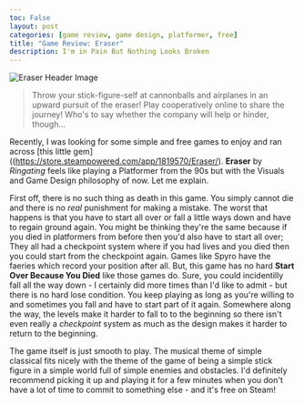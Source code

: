```yaml
---
toc: False
layout: post
categories: [game review, game design, platformer, free]
title: "Game Review: Eraser"
description: I'm in Pain But Nothing Looks Broken
---
```



![Eraser Header Image](https://cdn.cloudflare.steamstatic.com/steam/apps/1819570/header.jpg?t=1640571341)
> Throw your stick-figure-self at cannonballs and airplanes in an upward pursuit of the eraser! Play cooperatively online to share the journey! Who's to say whether the company will help or hinder, though...


Recently, I was looking for some simple and free games to enjoy and ran across [this little gem]((https://store.steampowered.com/app/1819570/Eraser/).
**Eraser** by *Ringating* feels like playing a Platformer from the 90s but with the Visuals and Game Design philosophy of now. Let me explain.

First off, there is no such thing as death in this game. You simply cannot die and there is no *real* punishment for making a mistake. The worst that happens is that you have to start all over or fall a little ways down and have to regain ground again. You might be thinking they're the same because if you died in platformers from before then you'd also have to start all over; They all had a checkpoint system where if you had lives and you died then you could start from the checkpoint again. Games like Spyro have the faeries which record your position after all. But, this game has no hard **Start Over Because You Died** like those games do. Sure, you could incidentilly fall all the way down - I certainly did more times than I'd like to admit - but there is no hard lose condition. You keep playing as long as you're willing to and sometimes you fall and have to start part of it again.
Somewhere along the way, the levels make it harder to fall to to the beginning so there isn't even really a *checkpoint* system as much as the design makes it harder to return to the beginning.

The game itself is just smooth to play. The musical theme of simple classical fits nicely with the theme of the game of being a simple stick figure in a simple world full of simple enemies and obstacles.
I'd definitely recommend picking it up and playing it for a few minutes when you don't have a lot of time to commit to something else - and it's free on Steam!


